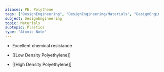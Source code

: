 ```yaml
---
aliases: PE, Polythene
tags: ["DesignEngineering", "DesignEngineering/Materials", "DesignEngineering/Materials/Plastics", "DesignEngineering/Materials/Plastics/Materials"]
subject: DesignEngineering
topic: Materials
subtopic: Plastics
type: "Atomic Note"
---
```

- Excellent chemical resistance

 - [[Low Density Polyethylene]]
 - [[High Density Polyethylene]]